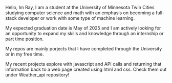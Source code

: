 Hello, Im Ray, I am a student at the University of Minnesota Twin Cities studying computer science and math with an emphasis on becoming a full-stack developer or work with some type of machine learning. 

My expected graduation date is May of 2025 and I am actively looking for an opportunity to expand my skills and knowledge through an internship or part time position.

My repos are mainly porjects that I have completed through the University or in my free time.

My recent projects explore with javascript and API calls and returning that information back to a web page created using html and css. Check them out under Weather_api repository!




<!---
ralapple/ralapple is a ✨ special ✨ repository because its `README.md` (this file) appears on your GitHub profile.
You can click the Preview link to take a look at your changes.
--->
